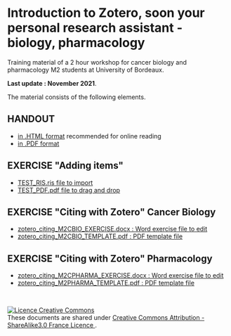 # Introduction to Zotero, soon your personal research assistant - biology, pharmacology

Training material of a 2 hour workshop for cancer biology and pharmacology M2 students at University of Bordeaux.

**Last update : November 2021**.

The material consists of the following elements.

## HANDOUT 
  * [in .HTML format](https://github.com/fflamerie/zotero_intro_to/blob/cbio/content/zotero_intro_to_M2CBIO_HANDOUT.md) recommended for online reading 
  * [in .PDF format](https://github.com/fflamerie/zotero_intro_to/blob/cbio/content/zotero_intro_to_M2CBIO_HANDOUT.pdf)
## EXERCISE "Adding items" 
   * [TEST_RIS.ris file to import](https://github.com/fflamerie/zotero_intro_to/blob/cbio/content/TEST_RIS.ris)
   * [TEST_PDF.pdf file to drag and drop](https://github.com/fflamerie/zotero_intro_to/blob/cbio/content/TEST_PDF.pdf)
## EXERCISE "Citing with Zotero" Cancer Biology
   * [zotero_citing_M2CBIO_EXERCISE.docx : Word exercise file to edit](https://github.com/fflamerie/zotero_intro_to/blob/cbio/content/zotero_citing_M2CBIO_EXERCISE.docx)
   * [zotero_citing_M2CBIO_TEMPLATE.pdf : PDF template file](https://github.com/fflamerie/zotero_intro_to/blob/cbio/content/zotero_citing_M2CBIO_TEMPLATE.pdf)
 ## EXERCISE "Citing with Zotero" Pharmacology
   * [zotero_citing_M2CPHARMA_EXERCISE.docx : Word exercise file to edit](https://github.com/fflamerie/zotero_intro_to/blob/cbio/content/zotero_citing_M2PHARMA_EXERCISE.docx)
   * [zotero_citing_M2PHARMA_TEMPLATE.pdf : PDF template file](https://github.com/fflamerie/zotero_intro_to/blob/cbio/content/zotero_citing_M2PHARMA_TEMPLATE.pdf)   
  

</br> 

<a rel="license" href="http://creativecommons.org/licenses/by-sa/3.0/fr/"><img alt="Licence Creative Commons" style="border-width:0" src="https://i.creativecommons.org/l/by-sa/3.0/fr/88x31.png" /></a><br />These documents are shared under  <a rel="license" href="http://creativecommons.org/licenses/by-sa/3.0/fr/"> Creative Commons Attribution -  ShareAlike3.0 France Licence </a>.

